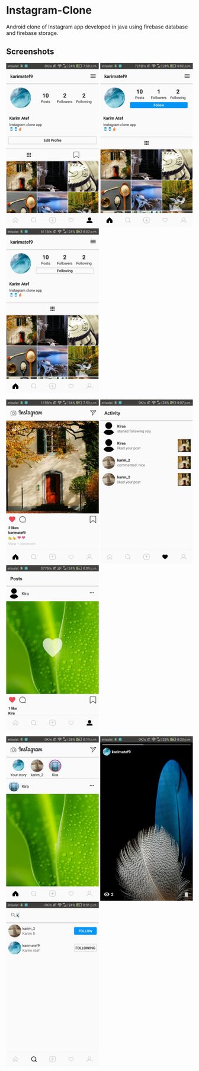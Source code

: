 # Instagram-Clone
Android clone of Instagram app developed in java using firebase database and firebase storage.

Screenshots
-------
<p float="left">
  <img src="screenshots/image1.jpg" width="250" />
  <img src="screenshots/image3.jpg" width="250" />
  <img src="screenshots/image4.jpg" width="250" />
</p>

<p float="left">
  <img src="screenshots/image2.jpg" width="250" />
  <img src="screenshots/image5.jpg" width="250" />
  <img src="screenshots/image6.jpg" width="250" />
</p>

<p float="left">
  <img src="screenshots/image7.jpg" width="250" />
  <img src="screenshots/image8.jpg" width="250" />
  <img src="screenshots/image9.jpg" width="250" />
</p>